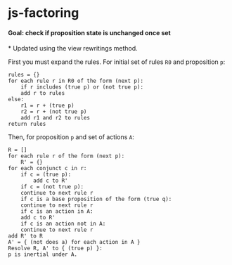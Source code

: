 # js-factoring


#### Goal: check if proposition state is unchanged once set

\* Updated using the view rewritings method.

First you must expand the rules. For initial set of rules `R0` and proposition `p`:

    rules = {}
    for each rule r in R0 of the form (next p):
        if r includes (true p) or (not true p):
	    add r to rules
	else:
	    r1 = r + (true p)
	    r2 = r + (not true p)
	    add r1 and r2 to rules
	return rules

Then, for proposition `p` and set of actions `A`:

    R = []
    for each rule r of the form (next p):
        R' = {}
	for each conjunct c in r:
	    if c = (true p):
	        add c to R'
	    if c = (not true p):
		continue to next rule r
	    if c is a base proposition of the form (true q):
		continue to next rule r
	    if c is an action in A:
		add c to R'
	    if c is an action not in A:
		continue to next rule r
	add R' to R
    A' = { (not does a) for each action in A }
    Resolve R, A' to { (true p) }:
	p is inertial under A.

